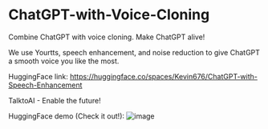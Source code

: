 # ChatGPT-with-Voice-Cloning
Combine ChatGPT with voice cloning. Make ChatGPT alive!

We use Yourtts, speech enhancement, and noise reduction to give ChatGPT a smooth voice you like the most.

HuggingFace link: https://huggingface.co/spaces/Kevin676/ChatGPT-with-Speech-Enhancement

TalktoAI - Enable the future!

HuggingFace demo (Check it out!):
![image](https://user-images.githubusercontent.com/126712357/229303111-d857869a-9c75-4691-9b33-6f938faf12e2.png)
